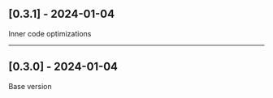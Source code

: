 ## [0.3.1] - 2024-01-04

Inner code optimizations


------------------------------------------------------------------------------------------------------------------------
## [0.3.0] - 2024-01-04

Base version
